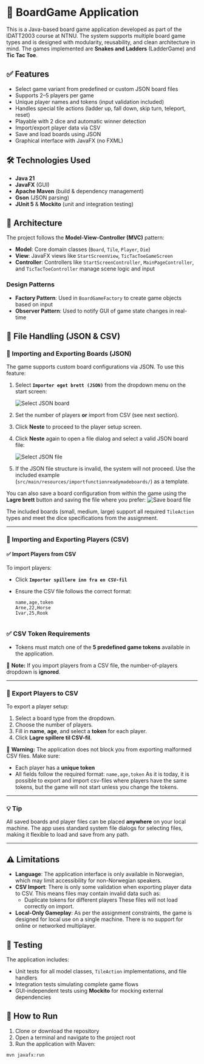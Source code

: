 # 🧩 BoardGame Application

This is a Java-based board game application developed as part of the IDATT2003 course at NTNU. The system supports multiple board game types and is designed with modularity, reusability, and clean architecture in mind. The games implemented are **Snakes and Ladders** (LadderGame) and **Tic Tac Toe**.

## ✅ Features

- Select game variant from predefined or custom JSON board files
- Supports 2–5 players per game
- Unique player names and tokens (input validation included)
- Handles special tile actions (ladder up, fall down, skip turn, teleport, reset)
- Playable with 2 dice and automatic winner detection
- Import/export player data via CSV
- Save and load boards using JSON
- Graphical interface with JavaFX (no FXML)

## 🛠 Technologies Used

- **Java 21**
- **JavaFX** (GUI)
- **Apache Maven** (build & dependency management)
- **Gson** (JSON parsing)
- **JUnit 5** & **Mockito** (unit and integration testing)

## 🧱 Architecture

The project follows the **Model-View-Controller (MVC)** pattern:

- **Model**: Core domain classes (`Board`, `Tile`, `Player`, `Die`)
- **View**: JavaFX views like `StartScreenView`, `TicTacToeGameScreen`
- **Controller**: Controllers like `StartScreenController`, `MainPageController`, and `TicTacToeController` manage scene logic and input

### Design Patterns

- **Factory Pattern**: Used in `BoardGameFactory` to create game objects based on input
- **Observer Pattern**: Used to notify GUI of game state changes in real-time

## 📁 File Handling (JSON & CSV)

### 🧩 Importing and Exporting Boards (JSON)

The game supports custom board configurations via JSON. To use this feature:

1. Select **`Importer eget brett (JSON)`** from the dropdown menu on the start screen:

   ![Select JSON board]()

2. Set the number of players **or** import from CSV (see next section).
3. Click **Neste** to proceed to the player setup screen.
4. Click **Neste** again to open a file dialog and select a valid JSON board file:

   ![Select JSON file](![image](https://github.com/user-attachments/assets/2b006a95-a166-4654-8455-f55cd5b4f36a)
)

5. If the JSON file structure is invalid, the system will not proceed. Use the included example (`src/main/resources/importfunctionreadymadeboards/`) as a template.

You can also save a board configuration from within the game using the **Lagre brett** button and saving the file where you prefer:
   ![Save board file](<img width="1272" alt="Skjermbilde 2025-05-23 kl  10 22 56" src="https://github.com/user-attachments/assets/f2cd207f-9240-4fef-9198-f254b7525c6a" />
)

The included boards (small, medium, large) support all required `TileAction` types and meet the dice specifications from the assignment.

---

### 👥 Importing and Exporting Players (CSV)

#### ✅ Import Players from CSV

To import players:

- Click **`Importer spillere inn fra en CSV-fil`**
- Ensure the CSV file follows the correct format:

  ```csv
  name,age,token
  Arne,22,Horse
  Ivar,25,Rook


### ✅ CSV Token Requirements

- Tokens must match one of the **5 predefined game tokens** available in the application.

📌 **Note:** If you import players from a CSV file, the number-of-players dropdown is **ignored**.

---

### 💾 Export Players to CSV

To export a player setup:

1. Select a board type from the dropdown.
2. Choose the number of players.
3. Fill in **name**, **age**, and select a **token** for each player.
4. Click **Lagre spillere til CSV-fil**.

🛑 **Warning:** The application does not block you from exporting malformed CSV files. Make sure:
- Each player has a **unique token**
- All fields follow the required format: `name,age,token`
As it is today, it is possible to export and import csv-files where players have the same tokens, but the game will not start unless you change the tokens. 

---

### 💡 Tip

All saved boards and player files can be placed **anywhere** on your local machine. The app uses standard system file dialogs for selecting files, making it flexible to load and save from any path.

---

## ⚠️ Limitations

- **Language**: The application interface is only available in Norwegian, which may limit accessibility for non-Norwegian speakers.
- **CSV Import**: There is only some validation when exporting player data to CSV. This means files may contain invalid data such as:
  - Duplicate tokens for different players
  These files will not load correctly on import.
- **Local-Only Gameplay**: As per the assignment constraints, the game is designed for local use on a single machine. There is no support for online or networked multiplayer.

## 🧪 Testing

The application includes:

- Unit tests for all model classes, `TileAction` implementations, and file handlers
- Integration tests simulating complete game flows
- GUI-independent tests using **Mockito** for mocking external dependencies

## 🚀 How to Run

1. Clone or download the repository
2. Open a terminal and navigate to the project root
3. Run the application with Maven:

```bash
mvn javafx:run
